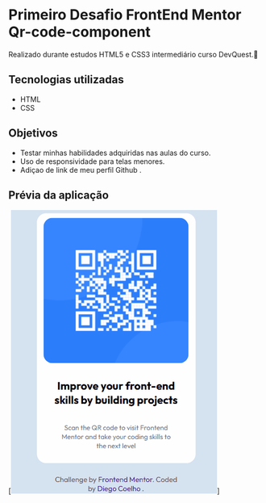 # Primeiro Desafio FrontEnd Mentor Qr-code-component 
Realizado durante estudos HTML5 e CSS3 intermediário curso DevQuest.🚀


## Tecnologias utilizadas
- HTML
- CSS

## Objetivos
- Testar minhas habilidades adquiridas nas aulas do curso.
- Uso de responsividade para telas menores.
- Adiçao de link de meu perfil Github .
## Prévia da aplicação

[<img src="./imagens/qr.gif" alt="gif tela">]


